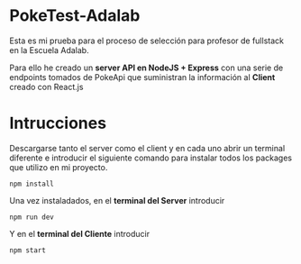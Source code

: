 # PokeTest-Adalab

Esta es mi prueba para el proceso de selección para profesor de fullstack en la Escuela Adalab.

Para ello he creado un **server API en NodeJS + Express** con una serie de endpoints tomados de PokeApi que suministran la información al **Client** creado con React.js

# Intrucciones

Descargarse tanto el server como el client y en cada uno abrir un terminal diferente e introducir el siguiente comando para instalar todos los packages que utilizo en mi proyecto.

    npm install

Una vez instaladados, en el **terminal del Server** introducir

    npm run dev
    
Y en el **terminal del Cliente** introducir

    npm start
